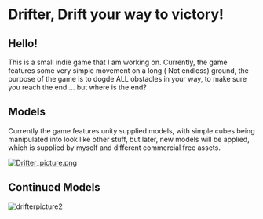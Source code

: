 # Drifter, Drift your way to victory!

<h2> Hello! </h2>

This is a small indie game that I am working on. Currently, the game features some very simple movement on a long ( Not endless) ground, the purpose of the game is to dogde ALL obstacles in your way, to make sure you reach the end.... but where is the end?


<h2> Models  </h2>
Currently the game features unity supplied models, with simple cubes being manipulated into look like other stuff, but later, new models will be applied, which is supplied by myself and different commercial free assets.

[![Drifter_picture.png](https://s31.postimg.cc/bhl3i8j3f/Drifter_picture.png)](https://postimg.cc/image/5gnel5wh3/)

<h2> Continued Models </h2>

![drifterpicture2](https://user-images.githubusercontent.com/23164831/41280784-1b615366-6e30-11e8-89fe-881a239428bd.png)



